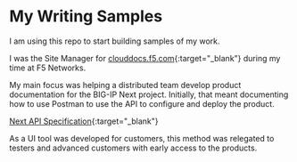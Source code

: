 # My Writing Samples
 I am using this repo to start building samples of my work.

 I was the Site Manager for [clouddocs.f5.com](https://clouddocs.f5.com){:target="_blank"} during my time at F5 Networks.

 My main focus was helping a distributed team develop product documentation for the BIG-IP Next project. 
 Initially, that meant documenting how to use Postman to use the API to configure and deploy the product. 

 [Next API Specification](https://clouddocs.f5.com/bigip-next/latest/api_docs.html){:target="_blank"}

 As a UI tool was developed for customers, this method was relegated to testers and advanced customers with early access to the products. 
